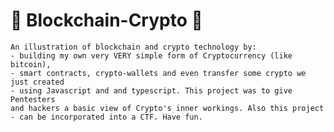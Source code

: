 # 🚀 Blockchain-Crypto 🚀
    An illustration of blockchain and crypto technology by:
    - building my own very VERY simple form of Cryptocurrency (like bitcoin), 
    - smart contracts, crypto-wallets and even transfer some crypto we just created  
    - using Javascript and and typescript. This project was to give Pentesters
    and hackers a basic view of Crypto's inner workings. Also this project
    - can be incorporated into a CTF. Have fun.
